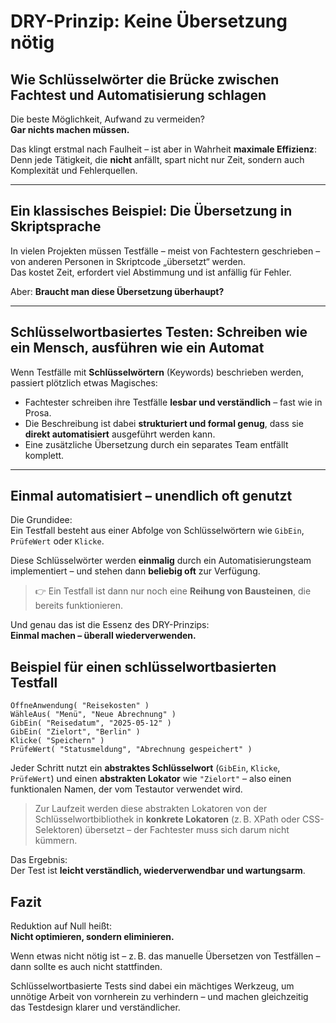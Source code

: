 # DRY-Prinzip: Keine Übersetzung nötig
## Wie Schlüsselwörter die Brücke zwischen Fachtest und Automatisierung schlagen

Die beste Möglichkeit, Aufwand zu vermeiden?  
**Gar nichts machen müssen.**

Das klingt erstmal nach Faulheit – ist aber in Wahrheit **maximale Effizienz**:  
Denn jede Tätigkeit, die **nicht** anfällt, spart nicht nur Zeit, sondern auch Komplexität und Fehlerquellen.

---

## Ein klassisches Beispiel: Die Übersetzung in Skriptsprache

In vielen Projekten müssen Testfälle – meist von Fachtestern geschrieben – von anderen Personen in Skriptcode „übersetzt“ werden.  
Das kostet Zeit, erfordert viel Abstimmung und ist anfällig für Fehler.

Aber: **Braucht man diese Übersetzung überhaupt?**

---

## Schlüsselwortbasiertes Testen: Schreiben wie ein Mensch, ausführen wie ein Automat

Wenn Testfälle mit **Schlüsselwörtern** (Keywords) beschrieben werden, passiert plötzlich etwas Magisches:

- Fachtester schreiben ihre Testfälle **lesbar und verständlich** – fast wie in Prosa.
- Die Beschreibung ist dabei **strukturiert und formal genug**, dass sie **direkt automatisiert** ausgeführt werden kann.
- Eine zusätzliche Übersetzung durch ein separates Team entfällt komplett.

---

## Einmal automatisiert – unendlich oft genutzt

Die Grundidee:  
Ein Testfall besteht aus einer Abfolge von Schlüsselwörtern wie `GibEin`, `PrüfeWert` oder `Klicke`.

Diese Schlüsselwörter werden **einmalig** durch ein Automatisierungsteam implementiert – und stehen dann **beliebig oft** zur Verfügung.

> 👉 Ein Testfall ist dann nur noch eine **Reihung von Bausteinen**, die bereits funktionieren.

Und genau das ist die Essenz des DRY-Prinzips:  
**Einmal machen – überall wiederverwenden.**

## Beispiel für einen schlüsselwortbasierten Testfall

```
ÖffneAnwendung( "Reisekosten" )
WähleAus( "Menü", "Neue Abrechnung" ) 
GibEin( "Reisedatum", "2025-05-12" ) 
GibEin( "Zielort", "Berlin" ) 
Klicke( "Speichern" )
PrüfeWert( "Statusmeldung", "Abrechnung gespeichert" )
```

Jeder Schritt nutzt ein **abstraktes Schlüsselwort** (`GibEin`, `Klicke`, `PrüfeWert`) und einen **abstrakten Lokator** wie `"Zielort"` – also einen funktionalen Namen, der vom Testautor verwendet wird.

> Zur Laufzeit werden diese abstrakten Lokatoren von der Schlüsselwortbibliothek in **konkrete Lokatoren** (z. B. XPath oder CSS-Selektoren) übersetzt – der Fachtester muss sich darum nicht kümmern.

Das Ergebnis:  
Der Test ist **leicht verständlich, wiederverwendbar und wartungsarm**.
## Fazit

Reduktion auf Null heißt:  
**Nicht optimieren, sondern eliminieren.**

Wenn etwas nicht nötig ist – z. B. das manuelle Übersetzen von Testfällen – dann sollte es auch nicht stattfinden.

Schlüsselwortbasierte Tests sind dabei ein mächtiges Werkzeug, um unnötige Arbeit von vornherein zu verhindern – und machen gleichzeitig das Testdesign klarer und verständlicher.

